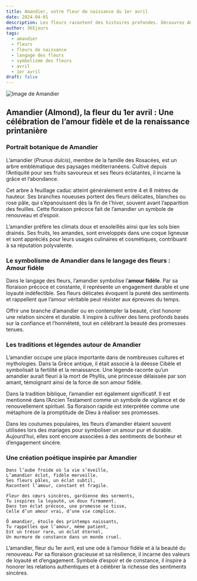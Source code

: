 ```yaml
---
title: Amandier, votre fleur de naissance du 1er avril
date: 2024-04-01
description: Les fleurs racontent des histoires profondes. Découvrez Amandier, votre fleur de naissance du 1er avril, ses symboles et récits fascinants. Plongez dans sa signification et son langage unique dans l'art floral.
author: 365jours
tags:
  - amandier
  - fleurs
  - fleurs de naissance
  - langage des fleurs
  - symbolisme des fleurs
  - avril
  - 1er avril
draft: false
---
```



![Image de Amandier](https://cdn.pixabay.com/photo/2016/02/01/15/15/almond-blossom-1173735_1280.jpg#center)


## Amandier (Almond), la fleur du 1er avril : Une célébration de l’amour fidèle et de la renaissance printanière

### Portrait botanique de Amandier

L’amandier (_Prunus dulcis_), membre de la famille des Rosacées, est un arbre emblématique des paysages méditerranéens. Cultivé depuis l’Antiquité pour ses fruits savoureux et ses fleurs éclatantes, il incarne la grâce et l’abondance.

Cet arbre à feuillage caduc atteint généralement entre 4 et 8 mètres de hauteur. Ses branches noueuses portent des fleurs délicates, blanches ou rose pâle, qui s’épanouissent dès la fin de l’hiver, souvent avant l’apparition des feuilles. Cette floraison précoce fait de l’amandier un symbole de renouveau et d’espoir.

L’amandier préfère les climats doux et ensoleillés ainsi que les sols bien drainés. Ses fruits, les amandes, sont enveloppés dans une coque ligneuse et sont appréciés pour leurs usages culinaires et cosmétiques, contribuant à sa réputation polyvalente.

### Le symbolisme de Amandier dans le langage des fleurs : Amour fidèle

Dans le langage des fleurs, l’amandier symbolise l’**amour fidèle**. Par sa floraison précoce et constante, il représente un engagement durable et une loyauté indéfectible. Ses fleurs délicates évoquent la pureté des sentiments et rappellent que l’amour véritable peut résister aux épreuves du temps.

Offrir une branche d’amandier ou en contempler la beauté, c’est honorer une relation sincère et durable. Il inspire à cultiver des liens profonds basés sur la confiance et l’honnêteté, tout en célébrant la beauté des promesses tenues.

### Les traditions et légendes autour de Amandier

L’amandier occupe une place importante dans de nombreuses cultures et mythologies. Dans la Grèce antique, il était associé à la déesse Cibèle et symbolisait la fertilité et la renaissance. Une légende raconte qu’un amandier aurait fleuri à la mort de Phyllis, une princesse délaissée par son amant, témoignant ainsi de la force de son amour fidèle.

Dans la tradition biblique, l’amandier est également significatif. Il est mentionné dans l’Ancien Testament comme un symbole de vigilance et de renouvellement spirituel. Sa floraison rapide est interprétée comme une métaphore de la promptitude de Dieu à réaliser ses promesses.

Dans les coutumes populaires, les fleurs d’amandier étaient souvent utilisées lors des mariages pour symboliser un amour pur et durable. Aujourd’hui, elles sont encore associées à des sentiments de bonheur et d’engagement sincère.

### Une création poétique inspirée par Amandier

```
Dans l’aube froide où la vie s’éveille,  
L’amandier éclot, fidèle merveille.  
Ses fleurs pâles, un éclat subtil,  
Racontent l’amour, constant et fragile.  

Fleur des cœurs sincères, gardienne des serments,  
Tu inspires la loyauté, un doux firmament.  
Dans ton éclat précoce, une promesse se tisse,  
Celle d’un amour vrai, d’une vie complice.  

Ô amandier, étoile des printemps naissants,  
Tu rappelles que l’amour, même patient,  
Est un trésor rare, un éclat éternel,  
Un murmure de constance dans un monde cruel.  
```

L’amandier, fleur du 1er avril, est une ode à l’amour fidèle et à la beauté du renouveau. Par sa floraison gracieuse et sa résilience, il incarne des valeurs de loyauté et d’engagement. Symbole d’espoir et de constance, il inspire à honorer les relations authentiques et à célébrer la richesse des sentiments sincères.
